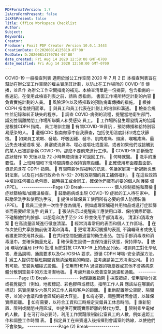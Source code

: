 ```yaml
---
PDFFormatVersion: 1.7
IsAcroFormPresent: false
IsXFAPresent: false
Title: Office Workspace Checklist
Author: 
Subject: 
Keywords: 
Creator: 
Producer: Foxit PDF Creator Version 10.0.1.3443
CreationDate: D:20200814125819-07'00'
ModDate: D:20200814170704-07'00'
date_created: Fri Aug 14 2020 12:58:00 GMT-0700
date_modified: Fri Aug 14 2020 12:58:00 GMT-0700
---
```

COVID-19 一般檢查列表 
適用於辦公工作空間 
2020 年 7 月 2 日 
本檢查列表旨在幫助在辦公室工作空間的雇主實施其計劃，以防止在工作場所的 COVID-19 傳播，並且作
為辦公工作空間指南的補充。本檢查清單是一份摘要，包含指南的一些速記。在使用此檢查列表之前，請熟
悉指南。 
書面工作場所特定計劃的內容 
 負責實施計劃的人員。 
 風險評估以及將採取的預防病毒傳播的措施。 
 根據 CDPH 指南使用面罩。 
 與員工和員工代表在計劃上的培訓和溝通。 
 檢查合規性並記錄和糾正缺失的程序。 
 調查 COVID-病例的流程，提醒當地衛生部門，識別並隔離關閉工作場所聯繫人和受感染
員工。 
 工作場所發生爆發情況的協議是根據CDPH 指南。 
員工培訓主題 
 有關COVID-19資訊 ，預防傳播和給特別容易感染的人。 
 遵循CDC 指南做家中自我篩查，包括使用溫度計和/或症狀篩檢。 
 如果員工咳嗽、發燒、呼吸困難、發冷、肌肉疼痛、頭痛、喉嚨疼痛、最近失去味覺或嗅
覺、鼻塞或流鼻涕、噁心或嘔吐或腹瀉，或者如果他們或接觸到的某人已被診斷爲 
COVID-19，那麼不要前來進行工作。 
 COVID-19 診斷後在症狀發作 10 天後以及 72 小時無發燒後才可返回工作。 
 何時就醫。 
 洗手的重要性。 
 上班時間和下班時間請務必保持實際距離。 
 正確使用布面覆蓋面部，資訊包含在 CDPH 指南。 
 有關帶薪休假福利的訊息，包括家庭第一新冠肺炎應對法案，以及在州長行政命令 N-62-
20有效期間的員工補償福利。 
 在這些政策中培訓任何獨立承包商、臨時員工或合同工，確保他們擁有必要的個人防護裝
備(PPE)。 
----------------Page (0) Break----------------
個人控制措施和篩檢 
 症狀篩檢和/或體溫檢查。 
 鼓勵患病或出現 COVID-19 症狀的工人待在家中。 
 鼓勵常洗手和使用洗手液。 
 提供並確保員工使用所有必要的個人防護裝備(PPE)。 
 爲員工提供一次性手套為備用，例如處理常觸碰共用物品或進行症狀篩查而需要經常洗手
的員工。 
 張貼告示以提醒員工應使用口罩、保持實際距離、不碰觸他們的臉部、以肥皂和洗手至少 
20 秒並使用手部消毒液。 
清潔和消毒方案 
 在高流量區域進行徹底清潔。 
 經常消毒常用的表面和個人工作區域。 
 在每次使用共享設備前後清潔和消毒。 
 更常清潔可觸摸的表面, 不論輪班者或使用者誰更常使用其表面。 
 在共用空間配置適當的衛生產品，包括手部消毒液和消毒溼巾，並確保備量充足。 
 確保衛生設備一直保持運行狀態，保持庫存。 
 使用 環境保護局 (EPA) 批准 用於對抗 COVID-19 上的產品列表，培訓員工對化學危
害、產品說明、通風要求以及Cal/OSHA 要求。遵循 CDPH 哮喘-安全清潔方法。 
 爲工人提供在輪班期間實施清潔規範的時間，並考慮請第三方清潔公司。 
 如有可能，安裝免觸碰式設備。 
 使用有HEPA 過濾器的吸塵器或其他不會將病原體分散到空氣中的方法清潔地板。 
 考慮升級以改善空氣過濾和通風。 
----------------Page (1) Break----------------
物理距離指南 
 採取措施，使用實物分區或視覺提示（例如，地板標記、彩色膠帶或標誌，指明工作人員
應該站在哪裏的標誌）來實施至少六英尺的工作人員和客戶的距離。 
 重新配置辦公空間、隔間等，並減少會議和集會區域的最大容量。 
 如有必要，調整面對面會議，以確保實際距離。 
 如有需要，以符合工資和工時規定交錯員工休息時間。 
 重新配置、限制或關閉共用區域，並提供可實踐實際距離的替代方案。 
 限制乘坐電梯的人數。 
 在可行和必要時，利用工作實踐限制辦公室員工的人數，例如遠距工作和調整工作時間
表。 
 指定員工在來賓進入後指揮到會議室的路線，以使他們不會聚集。 
----------------Page (2) Break----------------
